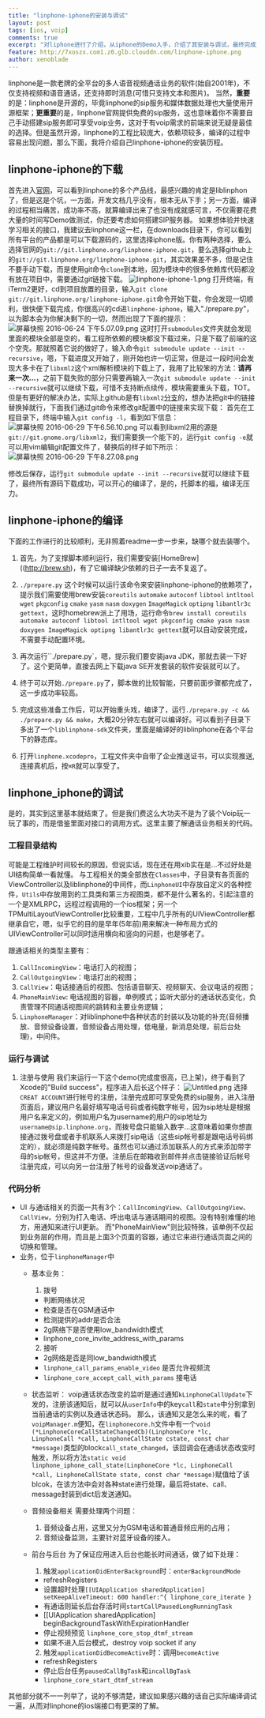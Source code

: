 ```yaml
---
title: "linphone-iphone的安装与调试"
layout: post
tags: [ios, voip]
comments: true
excerpt: "对liphone进行了介绍，从iphone的Demo入手，介绍了其安装与调试，最终完成对接口的理解。"
feature: http://7xoszx.com1.z0.glb.clouddn.com/linphone-iphone.png
author: xenoblade
---
```


linphone是一款老牌的全平台的多人语音视频通话业务的软件(始自2001年)，不仅支持视频和语音通话，还支持即时消息(可惜只支持文本和图片)。
当然，**重要**的是：linphone是开源的，毕竟linphone的sip服务和媒体数据处理也大量使用开源框架；**更重要**的是，linphone官网提供免费的sip服务，这也意味着你不需要自己手动搭建sip服务即可享受voip业务，这对于有voip需求的前端来说无疑是最佳的选择。但是虽然开源，linphone的工程比较庞大，依赖项较多，编译的过程中容易出现问题，那么下面，我将介绍自己linphone-iphone的安装历程。

## linphone-iphone的下载

首先进入[官网](http://www.linphone.org)，可以看到linphone的多个产品线，最感兴趣的肯定是liblinphon了，但是这是个坑，一方面，开发文档几乎没有，根本无从下手；另一方面，编译的过程相当痛苦，成功率不高，就算编译出来了也没有成就感可言，不仅需要花费大量的时间写Demo做测试，你还要考虑如何搭建SIP服务器。
如果想体验并快速学习相关的接口，我建议去linphone这一栏，在downloads目录下，你可以看到所有平台的产品都是可以下载源码的，这里选择iphone版。你有两种选择，要么选择官网的`git://git.linphone.org/linphone-iphone.git`，要么选择github上的`git://git.linphone.org/linphone-iphone.git`，其实效果差不多，但是记住不要手动下载，而是使用git命令`clone`到本地，因为模块中的很多依赖库代码都没有放在项目中，需要通过git链接下载。
![linphone-iphone-1.png](/assets/img/BC67BA852DE7D4E7F19D1477AAAC3E9B.png)
打开终端，有iTerm2更好，cd到项目放置的目录，输入`git clone git://git.linphone.org/linphone-iphone.git`命令开始下载，你会发现一切顺利，很快便下载完成，你很高兴的cd进`linphone-iphone`，输入"./prepare.py"，以为脚本会为你解决剩下的一切，然而出现了下面的提示：
![屏幕快照 2016-06-24 下午5.07.09.png](/assets/img/3BE4CCCB49B20B9E55E34A87A07B1056.png)
这时打开`submodules`文件夹就会发现里面的模块全部是空的，看工程所依赖的模块都没下载过来，只是下载了前端的这个空壳。那就照着它说的做好了，输入命令`git submodule update --init --recursive`，嗯，下载进度又开始了，刚开始也许一切正常，但是过一段时间会发现大多卡在了`libxml2`这个xml解析模块的下载上了，我用了比较笨的方法：**请再来一次...**，之前下载失败的部分只需要再输入一次`git submodule update --init --recursive`就可以继续下载，可惜不支持断点续传，模块需要重头下载，TOT。
但是有更好的解决办法，实际上github是有`libxml2`[分支](https://github.com/GNOME/libxml2)的，想办法把git中的链接替换掉就行，下面我们通过git命令来修改git配置中的链接来实现下载：
首先在工程目录下，终端中输入`git config -l`，看到如下信息：
![屏幕快照 2016-06-29 下午6.56.10.png](/assets/img/3F7A35F39ACCD80DCB87E7B37CFB5C20.png)
可以看到libxml2用的源是`git://git.gnome.org/libxml2`，我们需要换一个能下的，运行`git config -e`就可以用vim编辑git配置文件了，替换后的样子如下所示：
![屏幕快照 2016-06-29 下午8.27.08.png](/assets/img/FB4FA9F6FF5E8A3118CC0DFF035CB25E.png)

修改后保存，运行`git submodule update --init --recursive`就可以继续下载了，最终所有源码下载成功，可以开心的编译了，是的，托脚本的福，编译无压力。

## linphone-iphone的编译
下面的工作进行的比较顺利，无非照着readme一步一步来，缺哪个就去装哪个。

1. 首先，为了支撑脚本顺利运行，我们需要安装[HomeBrew]((http://brew.sh)，有了它编译缺少依赖的日子一去不复返了。

2. `./prepare.py`
这个时候可以运行该命令来安装linphone-iphone的依赖项了，提示我们需要使用brew安装`coreutils` `automake` `autoconf` `libtool` `intltool` `wget` `pkgconfig` `cmake` `yasm` `nasm` `doxygen` `ImageMagick` `optipng` `libantlr3c` `gettext`，这时homebrew派上了用场，运行命令`brew install coreutils automake autoconf libtool intltool wget pkgconfig cmake yasm nasm doxygen ImageMagick optipng libantlr3c gettext`就可以自动安装完成，不需要手动配置环境。

3. 再次运行``./prepare.py`，嗯，提示我们要安装java JDK，那就去装一下好了。这个更简单，直接去网上下载java SE开发套装的软件安装就可以了。

4. 终于可以开始`./prepare.py`了，脚本做的比较智能，只要前面步骤都完成了，这一步成功率较高。

5. 完成这些准备工作后，可以开始重头戏，编译了，运行`./prepare.py -c && ./prepare.py && make`，大概20分钟左右就可以编译好。可以看到子目录下多出了一个`liblinphone-sdk`文件夹，里面是编译好的liblinphone在各个平台下的静态库。

6. 打开`linphone.xcodepro`，工程文件夹中自带了企业推送证书，可以实现推送,连接真机后，按`⌘R`就可以享受了。

## linphone_iphone的调试
是的，其实到这里基本就结束了。但是我们费这么大功夫不是为了装个Voip玩一玩了事的，而是借鉴里面对接口的调用方式。这里主要了解通话业务相关的代码。

### 工程目录结构
可能是工程维护时间较长的原因，但说实话，现在还在用xib实在是...不过好处是UI结构简单一看就懂。
与工程相关的类全部放在`Classes`中，子目录有各页面的ViewController以及liblinphone的中间件，而`LinphoneUI`中存放自定义的各种控件，`Utils`中存放用到的工具类和第三方视图类，都不是什么著名的，引起注意的一个是XMLRPC，远程过程调用的一个ios框架；另一个TPMultiLayoutViewController比较重要，工程中几乎所有的UIViewController都继承自它，嗯，似乎它的目的是早年(5年前)用来解决一种布局方式的UIViewController可以同时适用横向和竖向的问题，也是够老了。

跟通话相关的类型主要有：
1. `CallIncomingView`：电话打入的视图；
2. `CallOutgoingView`：电话打出的视图；
3. `CallView`：电话接通后的视图、包括语音聊天、视频聊天、会议电话的视图；
4. `PhoneMainView`: 电话视图的容器，单例模式；监听大部分的通话状态变化，负责管理不同通话视图间的跳转和主要业务逻辑；
5. `LinphoneManager`：对liblinphone中各种状态的封装以及功能的补充(音频播放、音频设备设置，音频设备占用处理，低电量，新消息处理，前后台处理)，中间件。

### 运行与调试
1. 注册与使用
  我们来运行一下这个demo(完成度很高，已上架)，终于看到了Xcode的"Build success"，程序进入后长这个样子：
  ![Untitled.png](/assets/img/3465EE388D5B593BED2BD5513E311BB4.png)
选择`CREAT ACCOUNT`进行帐号的注册，注册完成即可享受免费的sip服务，进入注册页面后，建议用户名最好填写电话号码或者纯数字帐号，因为sip地址是根据用户名来定义的，例如用户名为username的用户的sip地址为`username@sip.linphone.org`，而拨号盘只能输入数字...这意味着如果你想直接通过拨号盘或者手机联系人来拨打sip电话（这些sip帐号都是跟电话号码绑定的），就必须是纯数字帐号。虽然也可以通过添加联系人的方式来添加带字母的sip帐号，但这并不方便。注册后在邮箱收到邮件并点击链接验证后帐号注册完成，可以向另一台注册了帐号的设备发送voip通话了。

### 代码分析
 - UI
  	与通话相关的页面一共有3个：`CallIncomingView`、`CallOutgoingView`、`CallView`，分别为打入电话、呼出电话与通话期间的视图。没有特别难懂的地方，用通知来进行UI更新。
  	而"PhoneMainView"则比较特殊，该单例不仅起到业务层的作用，而且是上面3个页面的容器，通过它来进行通话页面之间的切换和管理。
 - 业务，位于`linphoneManager`中
    - 基本业务：
      1. 拨号
        - 判断网络状况
        - 检查是否在GSM通话中
        - 检测提供的addr是否合法
        - 2g网络下是否使用low_bandwidth模式
        - linphone_core_invite_address_with_params
      2. 接听
        + 2g网络是否是同low_bandwidth模式
        + `linphone_call_params_enable_video` 是否允许视频流
        + `linphone_core_accept_call_with_params` 接电话
    - 状态监听：
  	  voip通话状态改变的监听是通过通知`kLinphoneCallUpdate`下发的，注册该通知后，就可以从`userInfo`中的key`call`和`state`中分别拿到当前通话的实例以及通话状态码。
  	  那么，该通知又是怎么来的呢，看了`voipManager.m`便知，在`linphonecore.h`文件中有一个`void (*LinphoneCoreCallStateChangedCb)(LinphoneCore *lc, LinphoneCall *call, LinphoneCallState cstate, const char *message)`类型的block`call_state_changed`，该回调会在通话状态改变时触发，所以将方法`static void linphone_iphone_call_state(LinphoneCore *lc, LinphoneCall *call, LinphoneCallState state, const char *message)`赋值给了该blcok，在该方法中会对各种state进行处理，最后将state、call、message封装到dict后发送通知。
    - 音频设备相关
      需要处理两个问题：
      1. 音频设备占用，这里又分为GSM电话和普通音频应用的占用；
      2. 音频设备监测，主要针对蓝牙设备的接入。
        
    - 前台与后台
      为了保证应用进入后台也能长时间通话，做了如下处理：
      1. 触发`applicationDidEnterBackground`时：`enterBackgroundMode`
        - refreshRegisters
        - 设置超时处理`[[UIApplication sharedApplication] setKeepAliveTimeout: 600 handler:^{ linphone_core_iterate }`
        - 有通话则延长后台存活时间`startCallPausedLongRunningTask`
        - [[UIApplication sharedApplication] beginBackgroundTaskWithExpirationHandler
        - 停止视频预览 `linphone_core_stop_dtmf_stream`
        - 如果不进入后台模式，destroy voip socket if any
      2. 触发`applicationDidBecomeActive`时：调用`becomeActive`
        - refreshRegisters
        - 停止后台任务`pausedCallBgTask`和`incallBgTask`
        - `linphone_core_start_dtmf_stream`
  
  其他部分就不一一列举了，说的不够清楚，建议如果感兴趣的话自己实际编译调试一遍，从而对linphone的ios端接口有更深的了解。